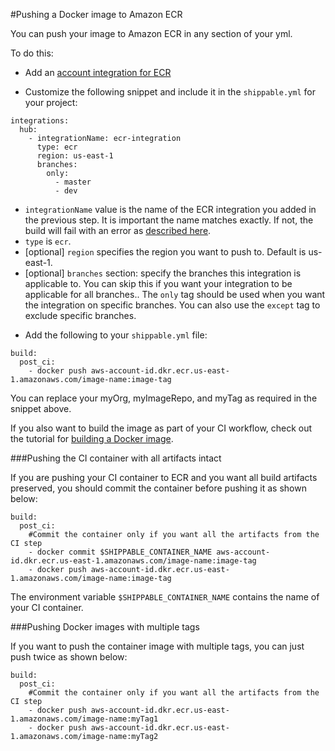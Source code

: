 #Pushing a Docker image to Amazon ECR

You can push your image to Amazon ECR in any section of your yml.  

To do this:

* Add an [account integration for ECR](/integrations/imageRegistries/ecr/)

* Customize the following snippet and include it in the `shippable.yml` for your project:

```
integrations:
  hub:
    - integrationName: ecr-integration
      type: ecr
      region: us-east-1
      branches:
        only:
          - master
          - dev
```
- `integrationName` value is the name of the ECR integration you added in the previous step. It is important the name matches exactly. If not, the build will fail with an error as  [described here](/ci/troubleshoot/#integration-name-specified-in-yml-does-not-match).
- `type` is `ecr`.
- [optional] `region` specifies the region you want to push to. Default is us-east-1.
- [optional] `branches` section: specify the branches this integration is applicable to. You can skip this if you want your integration to be applicable for all branches.. The `only` tag should be used when you want the integration on specific branches. You can also use the `except` tag to exclude specific branches.

* Add the following to your `shippable.yml` file:

```
build:
  post_ci:
    - docker push aws-account-id.dkr.ecr.us-east-1.amazonaws.com/image-name:image-tag
```

You can replace your myOrg, myImageRepo, and myTag as required in the snippet above.

If you also want to build the image as part of your CI workflow, check out the tutorial for [building a Docker image](/tutorials/ci/hub-amazon-ecr-build-docker-image/).

###Pushing the CI container with all artifacts intact

If you are pushing your CI container to ECR and you want all build artifacts preserved, you should commit the container before pushing it as shown below:

```
build:
  post_ci:
    #Commit the container only if you want all the artifacts from the CI step
    - docker commit $SHIPPABLE_CONTAINER_NAME aws-account-id.dkr.ecr.us-east-1.amazonaws.com/image-name:image-tag
    - docker push aws-account-id.dkr.ecr.us-east-1.amazonaws.com/image-name:image-tag

```
The environment variable `$SHIPPABLE_CONTAINER_NAME` contains the name of your CI container.

###Pushing Docker images with multiple tags

If you want to push the container image with multiple tags, you can just push twice as shown below:


```
build:
  post_ci:
    #Commit the container only if you want all the artifacts from the CI step
    - docker push aws-account-id.dkr.ecr.us-east-1.amazonaws.com/image-name:myTag1
    - docker push aws-account-id.dkr.ecr.us-east-1.amazonaws.com/image-name:myTag2

```

